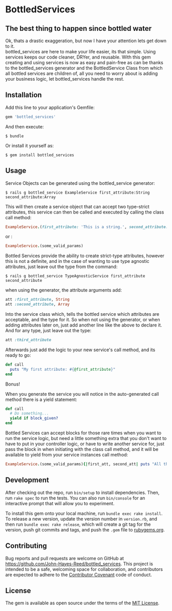# BottledServices

## The best thing to happen since bottled water

Ok, thats a drastic exaggeration, but now I have your attention lets get down to it.  
bottled_services are here to make your life easier, its that simple. Using services keeps our code cleaner, DRYer, and reusable. With this gem creating and using services is now as easy and pain-free as can be thanks to the bottled_services generator and the BottledService Class from which all bottled services are children of, all you need to worry about is adding your business logic, let bottled_services handle the rest.

## Installation

Add this line to your application's Gemfile:

```ruby
gem 'bottled_services'
```

And then execute:

    $ bundle

Or install it yourself as:

    $ gem install bottled_services

## Usage

Service Objects can be generated using the bottled_service generator:

    $ rails g bottled_service ExampleService first_attribute:String second_attribute:Array

This will then create a service object that can accept two type-strict attributes, this service can then be called and executed by calling the class call method:

```ruby
ExampleService.(first_attribute: 'This is a string.', second_attribute: ['This', 'is', 'an', 'Array'])
```
or :
```ruby
ExampleService.(some_valid_params)
```

Bottled Services provide the ability to create strict-type attributes, however this is not a definite, and in the case of wanting to use type agnostic attributes, just leave out the type from the command:

    $ rails g bottled_service TypeAgnosticService first_attribute second_attribute

when using the generator, the attribute arguments add:
```ruby
att :first_attribute, String
att :second_attribute, Array
```

Into the service class which, tells the bottled service which attributes are acceptable, and the type for it. So when not using the generator, or when adding attributes later on, just add another line like the above to declare it.
And for any type, just leave out the type:

```ruby
att :third_attribute
```

Afterwards just add the logic to your new service's call method, and its ready to go:

```ruby
def call
  puts "My first attribute: #{@first_attribute}"
end
```

Bonus!

When you generate the service you will notice in the auto-generated call method there is a yield statement:

```ruby
def call
  # Do something...
  yield if block_given?
end
```

Bottled Services can accept blocks for those rare times when you want to run the service logic, but need a little something extra that you don't want to have to put in your controller logic, or have to write another service for, just pass the block in when initiating with the class call method, and it will be available to yield from your service instances call method:

```ruby
ExampleService.(some_valid_params){|first_att, second_att| puts "All the atts! #{first_att}, #{second_att}" }
```

## Development

After checking out the repo, run `bin/setup` to install dependencies. Then, run `rake spec` to run the tests. You can also run `bin/console` for an interactive prompt that will allow you to experiment.

To install this gem onto your local machine, run `bundle exec rake install`. To release a new version, update the version number in `version.rb`, and then run `bundle exec rake release`, which will create a git tag for the version, push git commits and tags, and push the `.gem` file to [rubygems.org](https://rubygems.org).

## Contributing

Bug reports and pull requests are welcome on GitHub at https://github.com/John-Hayes-Reed/bottled_services. This project is intended to be a safe, welcoming space for collaboration, and contributors are expected to adhere to the [Contributor Covenant](http://contributor-covenant.org) code of conduct.


## License

The gem is available as open source under the terms of the [MIT License](http://opensource.org/licenses/MIT).
